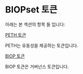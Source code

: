 # BIOPset 토큰

아래는 본 섹션의 항목 들 입니다:

[PETH 토큰](pooleth.md)

PETH는 유동성을 제공하는 토큰입니다. 

[BIOP 토큰](biop-token.md)

BIOP 토큰은 거버넌스 토큰입니다.

